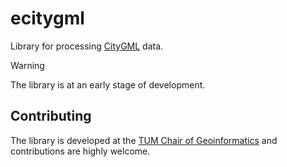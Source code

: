 # ecitygml

Library for processing [CityGML](https://www.ogc.org/standard/citygml/) data.

> [!WARNING]  
> The library is at an early stage of development.

## Contributing

The library is developed at the [TUM Chair of Geoinformatics](https://github.com/tum-gis) and contributions are highly welcome.
